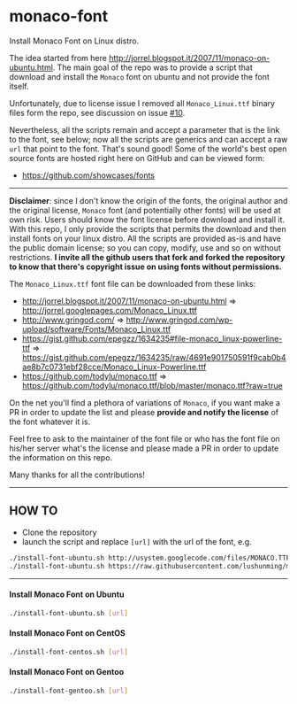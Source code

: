 monaco-font
======

Install Monaco Font on Linux distro.

The idea started from here http://jorrel.blogspot.it/2007/11/monaco-on-ubuntu.html.
The main goal of the repo was to provide a script that download and install the `Monaco` font on ubuntu and not provide the font itself.

Unfortunately, due to license issue I removed all `Monaco_Linux.ttf` binary files form the repo, see discussion on issue [#10](https://github.com/cstrap/monaco-font/issues/10).

Nevertheless, all the scripts remain and accept a parameter that is the link to the font, see below; now all the scripts are generics and can accept a raw `url` that point to the font.
That's sound good! Some of the world's best open source fonts are hosted right here on GitHub and can be viewed form:
* https://github.com/showcases/fonts

---

**Disclaimer**: since I don't know the origin of the fonts, the original author and the original license, `Monaco` font (and potentially other fonts) will be used at own risk. Users should know the font license before download and install it. With this repo, I only provide the scripts that permits the download and then install fonts on your linux distro. All the scripts are provided as-is and have the public domain license; so you can copy, modify, use and so on without restrictions. 
**I invite all the github users that fork and forked the repository to know that there's copyright issue on using fonts without permissions.**

The `Monaco_Linux.ttf` font file can be downloaded from these links: 

* http://jorrel.blogspot.it/2007/11/monaco-on-ubuntu.html => http://jorrel.googlepages.com/Monaco_Linux.ttf
* http://www.gringod.com/ => http://www.gringod.com/wp-upload/software/Fonts/Monaco_Linux.ttf
* https://gist.github.com/epegzz/1634235#file-monaco_linux-powerline-ttf => https://gist.github.com/epegzz/1634235/raw/4691e901750591f9cab0b4ae8b7c0731ebf28cce/Monaco_Linux-Powerline.ttf
* https://github.com/todylu/monaco.ttf => https://github.com/todylu/monaco.ttf/blob/master/monaco.ttf?raw=true

On the net you'll find a plethora of variations of `Monaco`, if you want make a PR in order to update the list and please **provide and notify the license** of the font whatever it is.

Feel free to ask to the maintainer of the font file or who has the font file on his/her server what's the license and please made a PR in order to update the information on this repo. 

Many thanks for all the contributions!

---

## HOW TO

* Clone the repository
* launch the script and replace `[url]` with the url of the font, e.g. 

``` bash
./install-font-ubuntu.sh http://usystem.googlecode.com/files/MONACO.TTF
./install-font-ubuntu.sh https://raw.githubusercontent.com/lushunming/monaco-font/master/fonts/Consolas/consolab.ttf
```

---
#### Install Monaco Font on Ubuntu

```bash
./install-font-ubuntu.sh [url]
```

#### Install Monaco Font on CentOS

```bash
./install-font-centos.sh [url]
```

#### Install Monaco Font on Gentoo

```bash
./install-font-gentoo.sh [url]
```

